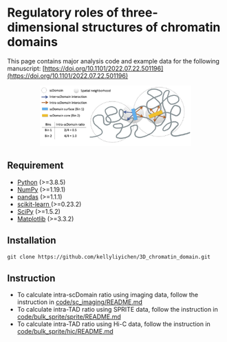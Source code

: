 # Regulatory roles of three-dimensional structures of chromatin domains
This page contains major analysis code and example data for the following manuscript:
[https://doi.org/10.1101/2022.07.22.501196](https://doi.org/10.1101/2022.07.22.501196)

<p align="center" width="100%">
    <img src=img/TAD.jpg width=70% height=70%>
</p>


## Requirement
- [Python](https://www.python.org) (>=3.8.5)
- [NumPy](https://numpy.org) (>=1.19.1)
- [pandas](https://pandas.pydata.org/) (>=1.1.1)
- [scikit-learn ](https://scikit-learn.org/stable/) (>=0.23.2)
- [SciPy](https://scipy.org/) (>=1.5.2)
- [Matplotlib](https://matplotlib.org/) (>=3.3.2)


## Installation
```
git clone https://github.com/kellyliyichen/3D_chromatin_domain.git
```


## Instruction
- To calculate intra-scDomain ratio using imaging data, follow the instruction in [code/sc_imaging/README.md](code/sc_imaging/README.md)
- To calculate intra-TAD ratio using SPRITE data, follow the instruction in [code/bulk_sprite/sprite/README.md](code/bulk_sprite/sprite/README.md)
- To calculate intra-TAD ratio using Hi-C data, follow the instruction in [code/bulk_sprite/hic/README.md](code/bulk_sprite/hic/README.md)
